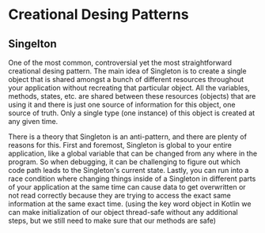# Creational Desing Patterns
## Singelton

One of the most common, controversial yet the most straightforward creational desing pattern. The main idea of Singleton is to create a single object that is shared amongst a bunch of different resources throughout your application without recreating that particular object. All the variables, methods, states, etc. are shared between these resources (objects) that are using it and there is just one source of information for this object, one source of truth. Only a single type (one instance) of this object is created at any given time.

There is a theory that Singleton is an anti-pattern, and there are plenty of reasons for this. First and foremost, Singleton is global to your entire application, like a global variable that can be changed from any where in the program. So when debugging, it can be challenging to figure out which code path leads to the Singleton's current state. Lastly, you can run into a race condition where changing things inside of a Singleton in different parts of your application at the same time can cause data to get overwritten or not read correctly because they are trying to access the exact same information at the same exact time. (using the key word object in Kotlin we can make initialization  of our object thread-safe without any additional steps, but we still need to make sure that our methods are safe)
